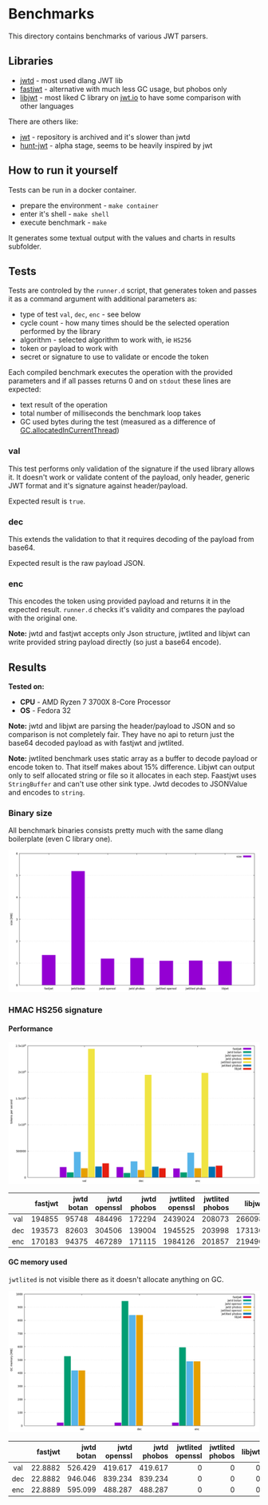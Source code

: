 # Benchmarks

This directory contains benchmarks of various JWT parsers.

## Libraries

* [jwtd](https://code.dlang.org/packages/jwtd) - most used dlang JWT lib
* [fastjwt](https://code.dlang.org/packages/fastjwt) - alternative with much less GC usage, but phobos only
* [libjwt](https://github.com/benmcollins/libjwt)  - most liked C library on [jwt.io](https://jwt.io) to have some comparison with other languages

There are others like:

* [jwt](https://code.dlang.org/packages/jwt) - repository is archived and it's slower than jwtd
* [hunt-jwt](https://code.dlang.org/packages/hunt-jwt) - alpha stage, seems to be heavily inspired by jwt

## How to run it yourself

Tests can be run in a docker container.

* prepare the environment - `make container`
* enter it's shell - `make shell`
* execute benchmark - `make`

It generates some textual output with the values and charts in results subfolder.

## Tests

Tests are controled by the `runner.d` script, that generates token and passes it as a command argument with additional parameters as:

* type of test `val`, `dec`, `enc` - see below
* cycle count - how many times should be the selected operation performed by the library
* algorithm - selected algorithm to work with, ie `HS256`
* token or payload to work with
* secret or signature to use to validate or encode the token

Each compiled benchmark executes the operation with the provided parameters and if all passes returns 0 and on `stdout` these lines are expected:

* text result of the operation
* total number of milliseconds the benchmark loop takes
* GC used bytes during the test (measured as a difference of [GC.allocatedInCurrentThread](https://dlang.org/phobos/core_memory.html#.GC.allocatedInCurrentThread))

### val

This test performs only validation of the signature if the used library allows it.
It doesn't work or validate content of the payload, only header, generic JWT format and it's signature against header/payload.

Expected result is `true`.

### dec

This extends the validation to that it requires decoding of the payload from base64.

Expected result is the raw payload JSON.

### enc

This encodes the token using provided payload and returns it in the expected result. `runner.d` checks it's validity and compares the payload with the original one.

**Note:** jwtd and fastjwt accepts only Json structure, jwtlited and libjwt can write provided string payload directly (so just a base64 encode).

## Results

**Tested on:**

* **CPU** - AMD Ryzen 7 3700X 8-Core Processor
* **OS** - Fedora 32

**Note:** jwtd and libjwt are parsing the header/payload to JSON and so comparison is not completely fair. They have no api to return just the base64 decoded payload as with fastjwt and jwtlited.

**Note:** jwtlited benchmark uses static array as a buffer to decode payload or encode token to. That itself makes about 15% difference. Libjwt can output only to self allocated string or file so it allocates in each step. Faastjwt uses `StringBuffer` and can't use other sink type. Jwtd decodes to JSONValue and encodes to `string`.

### Binary size

All benchmark binaries consists pretty much with the same dlang boilerplate (even C library one).

![results](https://github.com/tchaloupka/jwtlited/blob/main/benchmarks/results/sizes.png)

### HMAC HS256 signature

#### Performance

![results](https://github.com/tchaloupka/jwtlited/blob/main/benchmarks/results/speed_hs256.png)

|     | fastjwt | jwtd botan | jwtd openssl | jwtd phobos | jwtlited openssl | jwtlited phobos | libjwt |
|:---:| -------:| ----------:| ------------:| -----------:| ----------------:| ---------------:| ------:|
| val |  194855 |      95748 |       484496 |      172294 |          2439024 |          208073 | 266098 |
| dec |  193573 |      82603 |       304506 |      139004 |          1945525 |          203998 | 173130 |
| enc |  170183 |      94375 |       467289 |      171115 |          1984126 |          201857 | 219490 |

#### GC memory used

`jwtlited` is not visible there as it doesn't allocate anything on GC.

![results](https://github.com/tchaloupka/jwtlited/blob/main/benchmarks/results/gcusage_hs256.png)

|     | fastjwt | jwtd botan | jwtd openssl | jwtd phobos | jwtlited openssl | jwtlited phobos | libjwt |
|:---:| -------:| ----------:| ------------:| -----------:| ----------------:| ---------------:| ------:|
| val | 22.8882 |    526.429 |      419.617 |     419.617 |                0 |               0 |      0 |
| dec | 22.8882 |    946.046 |      839.234 |     839.234 |                0 |               0 |      0 |
| enc | 22.8889 |    595.099 |      488.287 |     488.287 |                0 |               0 |      0 |
